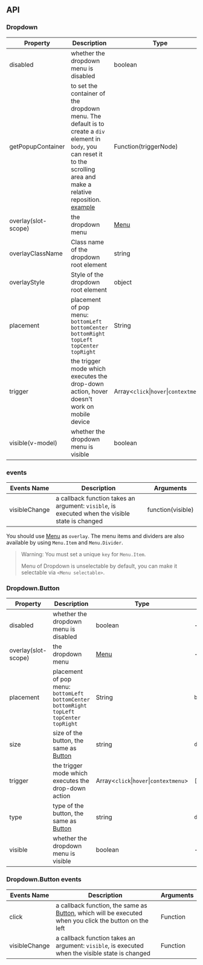 ## API

### Dropdown

| Property | Description | Type | Default |
| --- | --- | --- | --- |
| disabled | whether the dropdown menu is disabled | boolean | - |
| getPopupContainer | to set the container of the dropdown menu. The default is to create a `div` element in `body`, you can reset it to the scrolling area and make a relative reposition. [example](https://codepen.io/afc163/pen/zEjNOy?editors=0010) | Function(triggerNode) | `() => document.body` |
| overlay(slot-scope) | the dropdown menu | [Menu](/components/menu) | - |
| overlayClassName | Class name of the dropdown root element | string | - |
| overlayStyle | Style of the dropdown root element | object | - |
| placement | placement of pop menu: `bottomLeft` `bottomCenter` `bottomRight` `topLeft` `topCenter` `topRight` | String | `bottomLeft` |
| trigger | the trigger mode which executes the drop-down action, hover doesn't work on mobile device | Array&lt;`click`\|`hover`\|`contextmenu`> | `['hover']` |
| visible(v-model) | whether the dropdown menu is visible | boolean | - |

### events

| Events Name | Description | Arguments |
| --- | --- | --- |
| visibleChange | a callback function takes an argument: `visible`, is executed when the visible state is changed | function(visible) |

You should use [Menu](/components/menu/) as `overlay`. The menu items and dividers are also available by using `Menu.Item` and `Menu.Divider`.

> Warning: You must set a unique `key` for `Menu.Item`.
>
> Menu of Dropdown is unselectable by default, you can make it selectable via `<Menu selectable>`.

### Dropdown.Button

| Property | Description | Type | Default |
| --- | --- | --- | --- |
| disabled | whether the dropdown menu is disabled | boolean | - |
| overlay(slot-scope) | the dropdown menu | [Menu](/components/menu) | - |
| placement | placement of pop menu: `bottomLeft` `bottomCenter` `bottomRight` `topLeft` `topCenter` `topRight` | String | `bottomLeft` |
| size | size of the button, the same as [Button](/components/button) | string | `default` |
| trigger | the trigger mode which executes the drop-down action | Array&lt;`click`\|`hover`\|`contextmenu`> | `['hover']` |
| type | type of the button, the same as [Button](/components/button) | string | `default` |
| visible | whether the dropdown menu is visible | boolean | - |

### Dropdown.Button events

| Events Name | Description | Arguments |
| --- | --- | --- |
| click | a callback function, the same as [Button](/components/button), which will be executed when you click the button on the left | Function |
| visibleChange | a callback function takes an argument: `visible`, is executed when the visible state is changed | Function |
